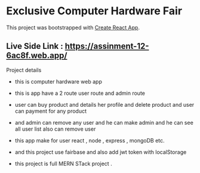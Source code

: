 ﻿# Exclusive Computer Hardware Fair

This project was bootstrapped with [Create React App](https://assinment-12-6ac8f.web.app/).

## Live Side Link : https://assinment-12-6ac8f.web.app/

Project details

- this is computer hardware web app

- this is app have a 2 route user route and admin route

- user can buy product and details her profile and delete product and user can payment for any product

- and admin can remove any user and he can make admin and he can see all user list also can remove user

- this app make for user react , node , express , mongoDB etc.

- and this project use fairbase and also add jwt token with localStorage

- this project is full MERN STack project .
